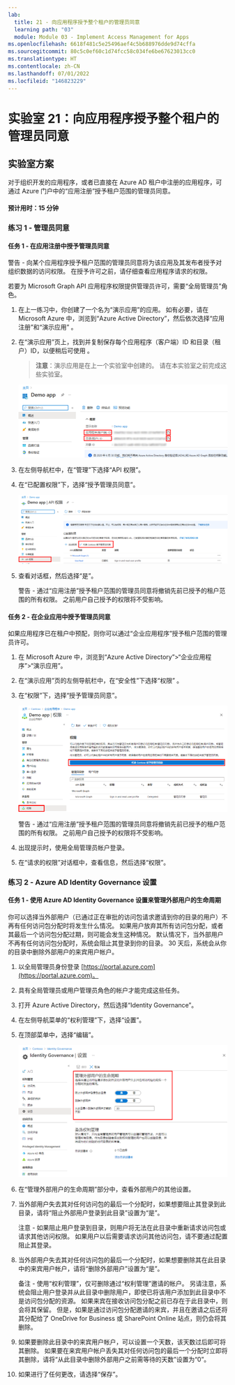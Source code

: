 ```yaml
---
lab:
  title: 21 - 向应用程序授予整个租户的管理员同意
  learning path: "03"
  module: Module 03 - Implement Access Management for Apps
ms.openlocfilehash: 6618f481c5e25496aef4c5b688976dde9d74cffa
ms.sourcegitcommit: 80c5c0ef60c1d74fcc58c034fe6be67623013cc0
ms.translationtype: HT
ms.contentlocale: zh-CN
ms.lasthandoff: 07/01/2022
ms.locfileid: "146823229"
---
```

# <a name="lab-21-grant-tenant-wide-admin-consent-to-an-application"></a>实验室 21：向应用程序授予整个租户的管理员同意

## <a name="lab-scenario"></a>实验室方案

对于组织开发的应用程序，或者已直接在 Azure AD 租户中注册的应用程序，可通过 Azure 门户中的“应用注册”授予租户范围的管理员同意。

#### <a name="estimated-time-15-minutes"></a>预计用时：15 分钟

### <a name="exercise-1---admin-consent"></a>练习 1 - 管理员同意

#### <a name="task-1---grant-admin-consent-in-app-registrations"></a>任务 1 - 在应用注册中授予管理员同意

   警告 - 向某个应用程序授予租户范围的管理员同意将为该应用及其发布者授予对组织数据的访问权限。 在授予许可之前，请仔细查看应用程序请求的权限。

若要为 Microsoft Graph API 应用程序权限提供管理员许可，需要“全局管理员”角色。

1. 在上一练习中，你创建了一个名为“演示应用”的应用。 如有必要，请在 Microsoft Azure 中，浏览到“Azure Active Directory”，然后依次选择“应用注册”和“演示应用”  。


2. 在“演示应用”页上，找到并复制保存每个应用程序（客户端）ID 和目录（租户）ID，以便稍后可使用  。

    >**注意**：演示应用是在上一个实验室中创建的。 请在本实验室之前完成这些实验室。

    ![显示“演示应用”页的的屏幕图像，其中突出显示了目录 ID](./media/lp3-mod3-demo-app-directory-id.png)

3. 在左侧导航栏中，在“管理”下选择“API 权限”。

4. 在“已配置权限”下，选择“授予管理员同意”。

    ![显示“API 权限”页面的屏幕图像，其中“授予 Contoso 管理员同意”突出显示](./media/lp3-mod3-api-permissions-admin-consent.png)

5. 查看对话框，然后选择“是”。

   警告 - 通过“应用注册”授予租户范围的管理员同意将撤销先前已授予的租户范围的所有权限。 之前用户自己授予的权限将不受影响。

#### <a name="task-2---grant-admin-consent-in-enterprise-apps"></a>任务 2 - 在企业应用中授予管理员同意

如果应用程序已在租户中预配，则你可以通过“企业应用程序”授予租户范围的管理员许可。

1. 在 Microsoft Azure 中，浏览到“Azure Active Directory”>“企业应用程序”>“演示应用”。

2. 在“演示应用”页的左侧导航栏中，在“安全性”下选择“权限”  。

3. 在“权限”下，选择“授予管理员同意”。

    ![显示“演示应用权限”页面的屏幕图像，其中“授予 Contoso 管理员同意”突出显示](./media/lp3-mod3-grant-admin-consent-in-enterprise-app.png)

   警告 - 通过“应用注册”授予租户范围的管理员同意将撤销先前已授予的租户范围的所有权限。 之前用户自己授予的权限将不受影响。

4. 出现提示时，使用全局管理员帐户登录。

5. 在“请求的权限”对话框中，查看信息，然后选择“权限”。


### <a name="exercise-2---azure-ad-identity-governance-settings"></a>练习 2 - Azure AD Identity Governance 设置

#### <a name="task-1---manage-the-lifecycle-of-external-users-in-azure-ad-identity-governance-settings"></a>任务 1 - 使用 Azure AD Identity Governance 设置来管理外部用户的生命周期

你可以选择当外部用户（已通过正在审批的访问包请求邀请到你的目录的用户）不再有任何访问包分配时将发生什么情况。 如果用户放弃其所有访问包分配，或者其最后一个访问包分配过期，则可能会发生这种情况。 默认情况下，当外部用户不再有任何访问包分配时，系统会阻止其登录到你的目录。 30 天后，系统会从你的目录中删除外部用户的来宾用户帐户。

1. 以全局管理员身份登录 [https://portal.azure.com](https://portal.azure.com)。

2. 具有全局管理员或用户管理员角色的帐户才能完成这些任务。

3. 打开 Azure Active Directory，然后选择“Identity Governance”。

4. 在左侧导航菜单的“权利管理”下，选择“设置”。

5. 在顶部菜单中，选择“编辑”。

    ![屏幕图像显示“Identity Governance 设置”页，其中突出显示“管理外部用户的生命周期”。](./media/lp4-mod1-manage-lifcycle-of-ext-users.png)

6. 在“管理外部用户的生命周期”部分中，查看外部用户的其他设置。

7. 当外部用户失去其对任何访问包的最后一个分配时，如果想要阻止其登录到此目录，请将“阻止外部用户登录到此目录”设置为“是”。

    注意 - 如果阻止用户登录到目录，则用户将无法在此目录中重新请求访问包或请求其他访问权限。 如果用户以后需要请求访问其他访问包，请不要通过配置阻止其登录。

9. 当外部用户失去其对任何访问包的最后一个分配时，如果想要删除其在此目录中的来宾用户帐户，请将“删除外部用户”设置为“是”。

    备注 - 使用“权利管理”，仅可删除通过“权利管理”邀请的帐户。 另请注意，系统会阻止用户登录并从此目录中删除用户，即使已将该用户添加到此目录中不是访问包分配的资源。 如果来宾在接收访问包分配之前已存在于此目录中，则会将其保留。 但是，如果是通过访问包分配邀请的来宾，并且在邀请之后还将其分配给了 OneDrive for Business 或 SharePoint Online 站点，则仍会将其删除。

10. 如果要删除此目录中的来宾用户帐户，可以设置一个天数，该天数过后即可将其删除。 如果要在来宾用户帐户丢失其对任何访问包的最后一个分配时立即将其删除，请将“从此目录中删除外部用户之前需等待的天数”设置为“0”。 

11. 如果进行了任何更改，请选择“保存”。
